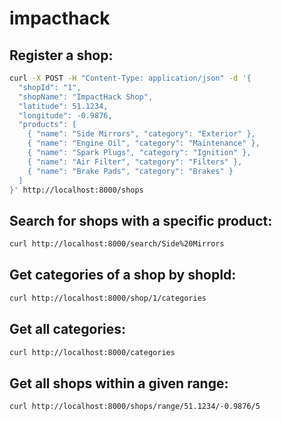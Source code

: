 # impacthack

## Register a shop:

```bash
curl -X POST -H "Content-Type: application/json" -d '{
  "shopId": "1",
  "shopName": "ImpactHack Shop",
  "latitude": 51.1234,
  "longitude": -0.9876,
  "products": [
    { "name": "Side Mirrors", "category": "Exterior" },
    { "name": "Engine Oil", "category": "Maintenance" },
    { "name": "Spark Plugs", "category": "Ignition" },
    { "name": "Air Filter", "category": "Filters" },
    { "name": "Brake Pads", "category": "Brakes" }
  ]
}' http://localhost:8000/shops
```

## Search for shops with a specific product:

```bash
curl http://localhost:8000/search/Side%20Mirrors
```

## Get categories of a shop by shopId:

```bash
curl http://localhost:8000/shop/1/categories
```

## Get all categories:

```bash
curl http://localhost:8000/categories
```

## Get all shops within a given range:

```bash
curl http://localhost:8000/shops/range/51.1234/-0.9876/5
```
